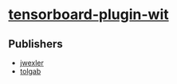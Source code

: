 # [tensorboard-plugin-wit](https://pypi.org/project/tensorboard-plugin-wit)



## Publishers
- [jwexler](https://pypi.org/user/jwexler)
- [tolgab](https://pypi.org/user/tolgab)

